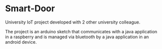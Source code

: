# Smart-Door
University IoT project developed with 2 other university colleague.

The project is an arduino sketch that communicates with a java application in a raspberry and is managed via bluetooth by a java application in an android device.
